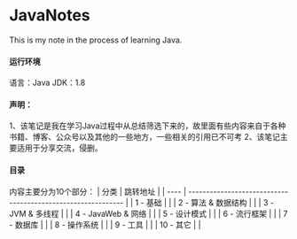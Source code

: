 # JavaNotes
This is my note in the process of learning Java.

#### 运行环境
语言：Java
JDK：1.8

#### 声明：
1、该笔记是我在学习Java过程中从总结筛选下来的，故里面有些内容来自于各种书籍、博客、公众号以及其他的一些地方，一些相关的引用已不可考
2、该笔记主要适用于分享交流，侵删。

#### 目录
内容主要分为10个部分：
| 分类 | 跳转地址                                                    | 
| ---- | ------------------------------------------------------------ | 
| 1 - 基础    | []() |
| 2 - 算法 & 数据结构    | []() |
| 3 - JVM & 多线程    | []() |
| 4 - JavaWeb & 网络    | []() |
| 5 - 设计模式    | []() |
| 6 - 流行框架    | []() |
| 7 - 数据库    | []() |
| 8 - 操作系统    | []() |
| 9 - 工具    | []() |
| 10 - 其它    | []() |
